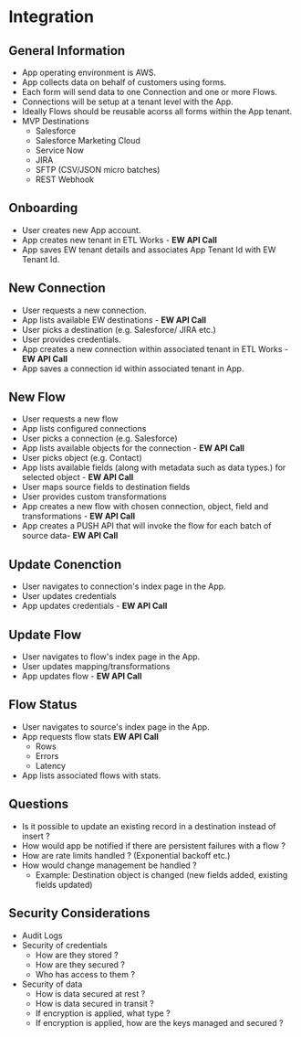 # Integration

## General Information
- App operating environment is AWS.
- App collects data on behalf of customers using forms.
- Each form will send data to one Connection and one or more Flows.
- Connections will be setup at a tenant level with the App.
- Ideally Flows should be reusable acorss all forms within the App tenant.
- MVP Destinations
    - Salesforce
    - Salesforce Marketing Cloud
    - Service Now
    - JIRA
    - SFTP (CSV/JSON micro batches)
    - REST Webhook

## Onboarding
- User creates new App account.
- App creates new tenant in ETL Works - **EW API Call**
- App saves EW tenant details and associates App Tenant Id with EW Tenant Id.

## New Connection
- User requests a new connection.
- App lists available EW destinations - **EW API Call**
- User picks a destination (e.g. Salesforce/ JIRA etc.)
- User provides credentials.
- App creates a new connection within associated tenant in ETL Works - **EW API Call**
- App saves a connection id within associated tenant in App.

## New Flow
- User requests a new flow
- App lists configured connections
- User picks a connection (e.g. Salesforce)
- App lists available objects for the connection - **EW API Call**
- User picks object (e.g. Contact)
- App lists available fields (along with metadata such as data types.) for selected object - **EW API Call**
- User maps source fields to destination fields
- User provides custom transformations
- App creates a new flow with chosen connection, object, field and transformations - **EW API Call**
- App creates a PUSH API that will invoke the flow for each batch of source data-  **EW API Call**

## Update Conenction
- User navigates to connection's index page in the App.
- User updates credentials
- App updates credentials - **EW API Call**

## Update Flow
- User navigates to flow's index page in the App.
- User updates mapping/transformations
- App updates flow - **EW API Call**

## Flow Status
- User navigates to source's index page in the App.
- App requests flow stats **EW API Call**
    - Rows
    - Errors
    - Latency
- App lists associated flows with stats.

## Questions
- Is it possible to update an existing record in a destination instead of insert ?
- How would app be notified if there are persistent failures with a flow ?
- How are rate limits handled ? (Exponential backoff etc.)
- How would change management be handled ?
    - Example: Destination object is changed (new fields added, existing fields updated)

## Security Considerations
- Audit Logs
- Security of credentials 
    - How are they stored ?
    - How are they secured ?
    - Who has access to them ?
- Security of data
    - How is data secured at rest ?
    - How is data secured in transit ?
    - If encryption is applied, what type ?
    - If encryption is applied, how are the keys managed and secured ?